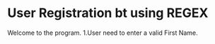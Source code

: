 # User Registration bt using REGEX
Welcome to the program.
1.User need to enter a valid First Name.



